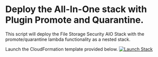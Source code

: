 
# Deploy the All-In-One stack with Plugin Promote and Quarantine.
This script will deploy the File Storage Security AIO Stack with the promote/quarantine lambda functionality as a nested stack. 

Launch the CloudFormation template provided below.
[![Launch Stack](https://cdn.rawgit.com/buildkite/cloudformation-launch-stack-button-svg/master/launch-stack.svg)](https://console.aws.amazon.com/cloudformation/home#/stacks/new?stackName=c1-fss-aio-v2&templateURL=https://aws-workshop-c1as-cft-templates.s3.amazonaws.com/aio2.yaml)